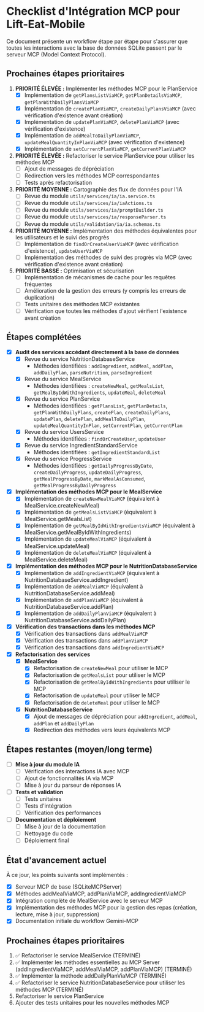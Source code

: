 # Checklist d'Intégration MCP pour Lift-Eat-Mobile

Ce document présente un workflow étape par étape pour s'assurer que toutes les interactions avec la base de données SQLite passent par le serveur MCP (Model Context Protocol).

## Prochaines étapes prioritaires

1. **PRIORITÉ ÉLEVÉE :** Implémenter les méthodes MCP pour le PlanService
   - [x] Implémentation de `getPlansListViaMCP`, `getPlanDetailsViaMCP`, `getPlanWithDailyPlansViaMCP`
   - [x] Implémentation de `createPlanViaMCP`, `createDailyPlansViaMCP` (avec vérification d'existence avant création)
   - [x] Implémentation de `updatePlanViaMCP`, `deletePlanViaMCP` (avec vérification d'existence)
   - [x] Implémentation de `addMealToDailyPlanViaMCP`, `updateMealQuantityInPlanViaMCP` (avec vérification d'existence)
   - [x] Implémentation de `setCurrentPlanViaMCP`, `getCurrentPlanViaMCP`

2. **PRIORITÉ ÉLEVÉE :** Refactoriser le service PlanService pour utiliser les méthodes MCP
   - [ ] Ajout de messages de dépréciation
   - [ ] Redirection vers les méthodes MCP correspondantes
   - [ ] Tests après refactorisation

3. **PRIORITÉ MOYENNE :** Cartographie des flux de données pour l'IA
   - [ ] Revue du module `utils/services/ia/ia.service.ts`
   - [ ] Revue du module `utils/services/ia/iaActions.ts`
   - [ ] Revue du module `utils/services/ia/promptBuilder.ts`
   - [ ] Revue du module `utils/services/ia/responseParser.ts`
   - [ ] Revue du module `utils/validation/ia/ia.schemas.ts`

4. **PRIORITÉ MOYENNE :** Implémentation des méthodes équivalentes pour les utilisateurs et le suivi des progrès
   - [ ] Implémentation de `findOrCreateUserViaMCP` (avec vérification d'existence), `updateUserViaMCP`
   - [ ] Implémentation des méthodes de suivi des progrès via MCP (avec vérification d'existence avant création)

5. **PRIORITÉ BASSE :** Optimisation et sécurisation
   - [ ] Implémentation de mécanismes de cache pour les requêtes fréquentes
   - [ ] Amélioration de la gestion des erreurs (y compris les erreurs de duplication)
   - [ ] Tests unitaires des méthodes MCP existantes
   - [ ] Vérification que toutes les méthodes d'ajout vérifient l'existence avant création

## Étapes complétées

- [x] **Audit des services accédant directement à la base de données**
  - [x] Revue du service NutritionDatabaseService
    - Méthodes identifiées : `addIngredient`, `addMeal`, `addPlan`, `addDailyPlan`, `parseNutrition`, `parseIngredient`
  - [x] Revue du service MealService
    - Méthodes identifiées : `createNewMeal`, `getMealsList`, `getMealByIdWithIngredients`, `updateMeal`, `deleteMeal`
  - [x] Revue du service PlanService
    - Méthodes identifiées : `getPlansList`, `getPlanDetails`, `getPlanWithDailyPlans`, `createPlan`, `createDailyPlans`, `updatePlan`, `deletePlan`, `addMealToDailyPlan`, `updateMealQuantityInPlan`, `setCurrentPlan`, `getCurrentPlan`
  - [x] Revue du service UsersService
    - Méthodes identifiées : `findOrCreateUser`, `updateUser`
  - [x] Revue du service IngredientStandardService
    - Méthodes identifiées : `getIngredientStandardList`
  - [x] Revue du service ProgressService
    - Méthodes identifiées : `getDailyProgressByDate`, `createDailyProgress`, `updateDailyProgress`, `getMealProgressByDate`, `markMealAsConsumed`, `getMealProgressByDailyProgress`

- [x] **Implémentation des méthodes MCP pour le MealService**
  - [x] Implémentation de `createNewMealViaMCP` (équivalent à MealService.createNewMeal)
  - [x] Implémentation de `getMealsListViaMCP` (équivalent à MealService.getMealsList)
  - [x] Implémentation de `getMealByIdWithIngredientsViaMCP` (équivalent à MealService.getMealByIdWithIngredients)
  - [x] Implémentation de `updateMealViaMCP` (équivalent à MealService.updateMeal)
  - [x] Implémentation de `deleteMealViaMCP` (équivalent à MealService.deleteMeal)

- [x] **Implémentation des méthodes MCP pour le NutritionDatabaseService**
  - [x] Implémentation de `addIngredientViaMCP` (équivalent à NutritionDatabaseService.addIngredient)
  - [x] Implémentation de `addMealViaMCP` (équivalent à NutritionDatabaseService.addMeal)
  - [x] Implémentation de `addPlanViaMCP` (équivalent à NutritionDatabaseService.addPlan)
  - [x] Implémentation de `addDailyPlanViaMCP` (équivalent à NutritionDatabaseService.addDailyPlan)

- [x] **Vérification des transactions dans les méthodes MCP**
  - [x] Vérification des transactions dans `addMealViaMCP`
  - [x] Vérification des transactions dans `addPlanViaMCP`
  - [x] Vérification des transactions dans `addIngredientViaMCP`

- [x] **Refactorisation des services**
  - [x] **MealService**
    - [x] Refactorisation de `createNewMeal` pour utiliser le MCP
    - [x] Refactorisation de `getMealsList` pour utiliser le MCP
    - [x] Refactorisation de `getMealByIdWithIngredients` pour utiliser le MCP
    - [x] Refactorisation de `updateMeal` pour utiliser le MCP
    - [x] Refactorisation de `deleteMeal` pour utiliser le MCP
  - [x] **NutritionDatabaseService**
    - [x] Ajout de messages de dépréciation pour `addIngredient`, `addMeal`, `addPlan` et `addDailyPlan`
    - [x] Redirection des méthodes vers leurs équivalents MCP

## Étapes restantes (moyen/long terme)

- [ ] **Mise à jour du module IA**
  - [ ] Vérification des interactions IA avec MCP
  - [ ] Ajout de fonctionnalités IA via MCP
  - [ ] Mise à jour du parseur de réponses IA

- [ ] **Tests et validation**
  - [ ] Tests unitaires
  - [ ] Tests d'intégration
  - [ ] Vérification des performances

- [ ] **Documentation et déploiement**
  - [ ] Mise à jour de la documentation
  - [ ] Nettoyage du code
  - [ ] Déploiement final

## État d'avancement actuel

À ce jour, les points suivants sont implémentés :

- [x] Serveur MCP de base (SQLiteMCPServer)
- [x] Méthodes addMealViaMCP, addPlanViaMCP, addIngredientViaMCP
- [x] Intégration complète de MealService avec le serveur MCP
- [x] Implémentation des méthodes MCP pour la gestion des repas (création, lecture, mise à jour, suppression)
- [x] Documentation initiale du workflow Gemini-MCP

## Prochaines étapes prioritaires

1. ✅ Refactoriser le service MealService (TERMINÉ)
2. ✅ Implémenter les méthodes essentielles au MCP Server (addIngredientViaMCP, addMealViaMCP, addPlanViaMCP) (TERMINÉ)
3. ✅ Implémenter la méthode addDailyPlanViaMCP (TERMINÉ)
4. ✅ Refactoriser le service NutritionDatabaseService pour utiliser les méthodes MCP (TERMINÉ)
5. Refactoriser le service PlanService
6. Ajouter des tests unitaires pour les nouvelles méthodes MCP
